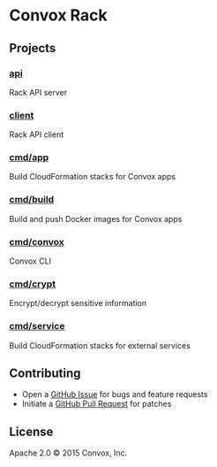 # Convox Rack

## Projects

### [api](https://github.com/convox/rack/tree/master/api)

Rack API server

### [client](https://github.com/convox/rack/tree/master/client)

Rack API client

### [cmd/app](https://github.com/convox/rack/tree/master/cmd/app)

Build CloudFormation stacks for Convox apps

### [cmd/build](https://github.com/convox/rack/tree/master/cmd/build)

Build and push Docker images for Convox apps

### [cmd/convox](https://github.com/convox/rack/tree/master/cmd/convox)

Convox CLI

### [cmd/crypt](https://github.com/crypt/rack/tree/master/cmd/crypt)

Encrypt/decrypt sensitive information

### [cmd/service](https://github.com/service/rack/tree/master/cmd/service)

Build CloudFormation stacks for external services

## Contributing

* Open a [GitHub Issue](https://github.com/convox/rack/issues/new) for bugs and feature requests
* Initiate a [GitHub Pull Request](https://help.github.com/articles/using-pull-requests/) for patches

## License

Apache 2.0 &copy; 2015 Convox, Inc.
